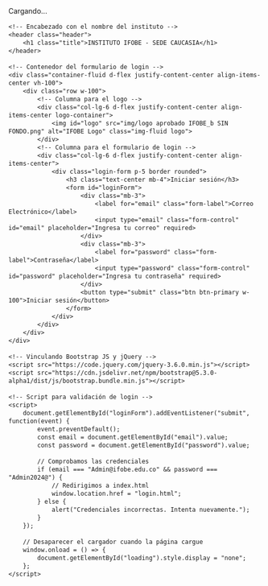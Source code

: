 <!DOCTYPE html>
<html lang="es">
<head>
    <meta charset="UTF-8">
    <meta name="viewport" content="width=device-width, initial-scale=1.0">
    <title>Login - IFOBE</title>
    <!-- Vinculando Bootstrap 5 -->
    <link href="https://cdn.jsdelivr.net/npm/bootstrap@5.3.0-alpha1/dist/css/bootstrap.min.css" rel="stylesheet">
    <!-- Vinculando el archivo de CSS personalizado -->
    <link rel="stylesheet" href="stylos.css">
</head>
<body>
    <!-- Pantalla de carga -->
    <div id="loading" class="loading-screen">
        <div class="spinner-border text-primary" role="status">
            <span class="visually-hidden">Cargando...</span>
        </div>
    </div>

    <!-- Encabezado con el nombre del instituto -->
    <header class="header">
        <h1 class="title">INSTITUTO IFOBE - SEDE CAUCASIA</h1>
    </header>

    <!-- Contenedor del formulario de login -->
    <div class="container-fluid d-flex justify-content-center align-items-center vh-100">
        <div class="row w-100">
            <!-- Columna para el logo -->
            <div class="col-lg-6 d-flex justify-content-center align-items-center logo-container">
                <img id="logo" src="img/logo aprobado IFOBE_b SIN FONDO.png" alt="IFOBE Logo" class="img-fluid logo">
            </div>
            <!-- Columna para el formulario de login -->
            <div class="col-lg-6 d-flex justify-content-center align-items-center">
                <div class="login-form p-5 border rounded">
                    <h3 class="text-center mb-4">Iniciar sesión</h3>
                    <form id="loginForm">
                        <div class="mb-3">
                            <label for="email" class="form-label">Correo Electrónico</label>
                            <input type="email" class="form-control" id="email" placeholder="Ingresa tu correo" required>
                        </div>
                        <div class="mb-3">
                            <label for="password" class="form-label">Contraseña</label>
                            <input type="password" class="form-control" id="password" placeholder="Ingresa tu contraseña" required>
                        </div>
                        <button type="submit" class="btn btn-primary w-100">Iniciar sesión</button>
                    </form>
                </div>
            </div>
        </div>
    </div>

    <!-- Vinculando Bootstrap JS y jQuery -->
    <script src="https://code.jquery.com/jquery-3.6.0.min.js"></script>
    <script src="https://cdn.jsdelivr.net/npm/bootstrap@5.3.0-alpha1/dist/js/bootstrap.bundle.min.js"></script>

    <!-- Script para validación de login -->
    <script>
        document.getElementById("loginForm").addEventListener("submit", function(event) {
            event.preventDefault();
            const email = document.getElementById("email").value;
            const password = document.getElementById("password").value;

            // Comprobamos las credenciales
            if (email === "Admin@ifobe.edu.co" && password === "Admin2024@") {
                // Redirigimos a index.html
                window.location.href = "login.html";
            } else {
                alert("Credenciales incorrectas. Intenta nuevamente.");
            }
        });

        // Desaparecer el cargador cuando la página cargue
        window.onload = () => {
            document.getElementById("loading").style.display = "none";
        };
    </script>
</body>
</html>
